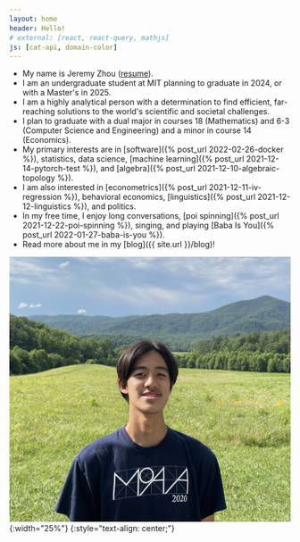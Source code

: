 ```yaml
---
layout: home
header: Hello!
# external: [react, react-query, mathjs]
js: [cat-api, domain-color]
---
```


* My name is Jeremy Zhou ([resume](/assets/Resume.pdf)).
* I am an undergraduate student at MIT planning to graduate in 2024, or with a Master's in 2025.
* I am a highly analytical person with a determination to find efficient, far-reaching solutions to the world's scientific and societal challenges.
* I plan to graduate with a dual major in courses 18 (Mathematics) and 6-3 (Computer Science and Engineering) and a minor in course 14 (Economics).
* My primary interests are in [software]({% post_url 2022-02-26-docker %}), statistics, data science, [machine learning]({% post_url 2021-12-14-pytorch-test %}), and [algebra]({% post_url 2021-12-10-algebraic-topology %}).
* I am also interested in [econometrics]({% post_url 2021-12-11-iv-regression %}), behavioral economics, [linguistics]({% post_url 2021-12-12-linguistics %}), and politics.
* In my free time, I enjoy long conversations, [poi spinning]({% post_url 2021-12-22-poi-spinning %}), singing, and playing [Baba Is You]({% post_url 2022-01-27-baba-is-you %}).
* Read more about me in my [blog]({{ site.url }}/blog)!

![image-title-here](/assets/IMG_1179.jpg){:width="25%"}
{:style="text-align: center;"}
